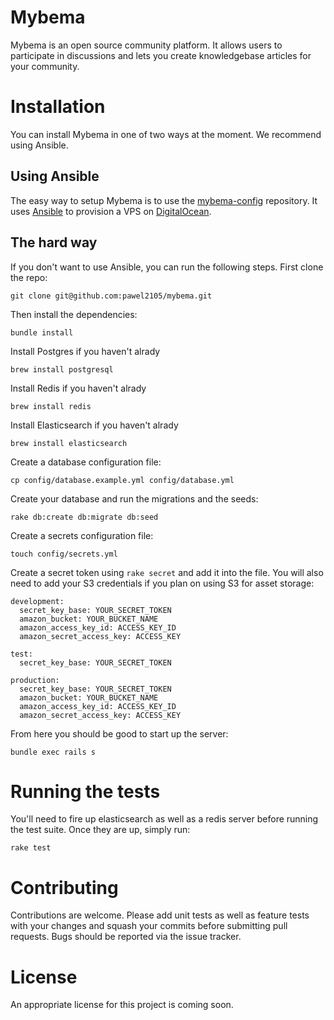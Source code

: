 Mybema
======
Mybema is an open source community platform. It allows users to participate in discussions and lets you create knowledgebase articles for your community.

Installation
============
You can install Mybema in one of two ways at the moment. We recommend using Ansible.

Using Ansible
-------------
The easy way to setup Mybema is to use the [mybema-config](http://www.github.com/pawel2105/mybema-config) repository. It uses [Ansible](http://www.ansible.com) to provision a VPS on [DigitalOcean](http://www.digitalocean.com).

The hard way
------------
If you don't want to use Ansible, you can run the following steps. First clone the repo:

    git clone git@github.com:pawel2105/mybema.git

Then install the dependencies:

    bundle install

Install Postgres if you haven't alrady

    brew install postgresql

Install Redis if you haven't alrady

    brew install redis

Install Elasticsearch if you haven't alrady

    brew install elasticsearch

Create a database configuration file:

    cp config/database.example.yml config/database.yml

Create your database and run the migrations and the seeds:

    rake db:create db:migrate db:seed

Create a secrets configuration file:

    touch config/secrets.yml

Create a secret token using `rake secret` and add it into the file. You will also need to add your S3 credentials if you plan on using S3 for asset storage:

    development:
      secret_key_base: YOUR_SECRET_TOKEN
      amazon_bucket: YOUR_BUCKET_NAME
      amazon_access_key_id: ACCESS_KEY_ID
      amazon_secret_access_key: ACCESS_KEY

    test:
      secret_key_base: YOUR_SECRET_TOKEN

    production:
      secret_key_base: YOUR_SECRET_TOKEN
      amazon_bucket: YOUR_BUCKET_NAME
      amazon_access_key_id: ACCESS_KEY_ID
      amazon_secret_access_key: ACCESS_KEY

From here you should be good to start up the server:

    bundle exec rails s

Running the tests
=================
You'll need to fire up elasticsearch as well as a redis server before running the test suite. Once they are up, simply run:

    rake test

Contributing
============
Contributions are welcome. Please add unit tests as well as feature tests with your changes and squash your commits before submitting pull requests. Bugs should be reported via the issue tracker.

License
=======
An appropriate license for this project is coming soon.